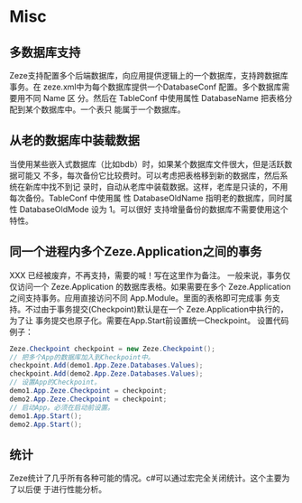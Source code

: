 # Misc

## 多数据库支持
Zeze支持配置多个后端数据库，向应用提供逻辑上的一个数据库，支持跨数据库事务。在
zeze.xml中为每个数据库提供一个DatabaseConf 配置。多个数据库需要用不同 Name 区
分。然后在 TableConf 中使用属性 DatabaseName 把表格分配到某个数据库中。一个表只
能属于一个数据库。

## 从老的数据库中装载数据
当使用某些嵌入式数据库（比如bdb）时，如果某个数据库文件很大，但是活跃数据可能又
不多，每次备份它比较费时。可以考虑把表格移到新的数据库，然后系统在新库中找不到记
录时，自动从老库中装载数据。这样，老库是只读的，不用每次备份。TableConf 中使用属
性 DatabaseOldName 指明老的数据库，同时属性 DatabaseOldMode 设为 1。可以很好
支持增量备份的数据库不需要使用这个特性。

## 同一个进程内多个Zeze.Application之间的事务
XXX 已经被废弃，不再支持，需要的喊！写在这里作为备注。
一般来说，事务仅仅访问一个 Zeze.Application 的数据库表格。如果需要在多个
Zeze.Application 之间支持事务。应用直接访问不同 App.Module。里面的表格即可完成事
务支持。不过由于事务提交(Checkpoint)默认是在一个 Zeze.Application中执行的，为了让
事务提交也原子化。需要在App.Start前设置统一Checkpoint。
设置代码例子：
```java
Zeze.Checkpoint checkpoint = new Zeze.Checkpoint();
// 把多个App的数据库加入到Checkpoint中。
checkpoint.Add(demo1.App.Zeze.Databases.Values);
checkpoint.Add(demo2.App.Zeze.Databases.Values);
// 设置App的Checkpoint。
demo1.App.Zeze.Checkpoint = checkpoint;
demo2.App.Zeze.Checkpoint = checkpoint;
// 启动App。必须在启动前设置。
demo1.App.Start();
demo2.App.Start();
```

## 统计
Zeze统计了几乎所有各种可能的情况。c#可以通过宏完全关闭统计。这个主要为了以后便
于进行性能分析。
